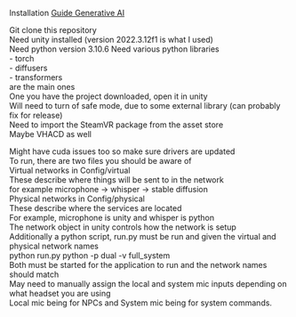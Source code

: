 Installation [Guide Generative AI](https://ucd-vrlab.notion.site/Installation-Guide-Generative-AI-e6dd07c8806e4e6ea16a5a10b9aae7e2?pvs=4)

Git clone this repository<br>
Need unity installed (version 2022.3.12f1 is what I used)<br>
Need python version 3.10.6
Need various python libraries<br>
    - torch<br>
    - diffusers<br>
    - transformers<br>
are the main ones<br>
One you have the project downloaded, open it in unity<br>
Will need to turn of safe mode, due to some external library (can probably fix for release)<br>
Need to import the SteamVR package from the asset store<br>
Maybe VHACD as well<br>

Might have cuda issues too so make sure drivers are updated<br>
To run, there are two files you should be aware of<br>
Virtual networks in Config/virtual<br>
    These describe where things will be sent to in the network<br>
    for example microphone -> whisper -> stable diffusion<br>
Physical networks in Config/physical<br>
    These describe where the services are located<br>
    For example, microphone is unity and whisper is python<br>
The network object in unity controls how the network is setup<br>
Additionally a python script, run.py must be run and given the virtual and physical network names<br>
python run.py python -p dual -v full_system<br>
Both must be started for the application to run and the network names should match<br>
May need to manually assign the local and system mic inputs depending on what headset you are using<br>
Local mic being for NPCs and System mic being for system commands.<br>
